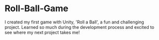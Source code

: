 # Roll-Ball-Game
I created my first game with Unity, 'Roll a Ball', a fun and challenging project. Learned so much during the development process and excited to see where my next project takes me!
